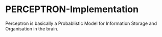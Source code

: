 # PERCEPTRON-Implementation

Perceptron is basically a Probablistic Model for Information Storage and Organisation in the brain.